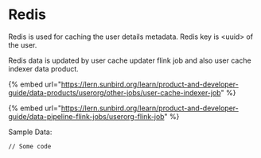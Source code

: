 # Redis

Redis is used for caching the user details metadata. Redis key is \<uuid> of the user.

Redis data is updated by user cache updater flink job and also user cache indexer data product.&#x20;

{% embed url="https://lern.sunbird.org/learn/product-and-developer-guide/data-products/userorg/other-jobs/user-cache-indexer-job" %}

{% embed url="https://lern.sunbird.org/learn/product-and-developer-guide/data-pipeline-flink-jobs/userorg-flink-job" %}

Sample Data:

```
// Some code
```

